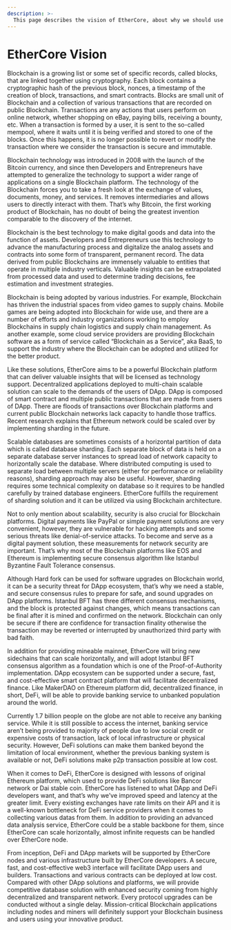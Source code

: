 ```yaml
---
description: >-
  This page describes the vision of EtherCore, about why we should use EtherCore platform, etc.
---
```


# EtherCore Vision

Blockchain is a growing list or some set of specific records, called blocks, that are linked together using cryptography. Each block contains a cryptographic hash of the previous block, nonces, a timestamp of the creation of block, transactions, and smart contracts. Blocks are small unit of Blockchain and a collection of various transactions that are recorded on public Blockchain. Transactions are any actions that users perform on online network, whether shopping on eBay, paying bills, receiving a bounty, etc. When a transaction is formed by a user, it is sent to the so-called mempool, where it waits until it is being verified and stored to one of the blocks. Once this happens, it is no longer possible to revert or modify the transaction where we consider the transaction is secure and immutable.

Blockchain technology was introduced in 2008 with the launch of the Bitcoin currency, and since then Developers and Entrepreneurs have attempted to generalize the technology to support a wider range of applications on a single Blockchain platform. The technology of the Blockchain forces you to take a fresh look at the exchange of values, documents, money, and services. It removes intermediaries and allows users to directly interact with them. That’s why Bitcoin, the first working product of Blockchain, has no doubt of being the greatest invention comparable to the discovery of the internet.

Blockchain is the best technology to make digital goods and data into the function of assets. Developers and Entrepreneurs use this technology to advance the manufacturing process and digitalize the analog assets and contracts into some form of transparent, permanent record. The data derived from public Blockchains are immensely valuable to entities that operate in multiple industry verticals. Valuable insights can be extrapolated from processed data and used to determine trading decisions, fee estimation and investment strategies.

Blockchain is being adopted by various industries. For example, Blockchain has thriven the industrial spaces from video games to supply chains. Mobile games are being adopted into Blockchain for wide use, and there are a number of efforts and industry organizations working to employ Blockchains in supply chain logistics and supply chain management. As another example, some cloud service providers are providing Blockchain software as a form of service called “Blockchain as a Service”, aka BaaS, to support the industry where the Blockchain can be adopted and utilized for the better product.

Like these solutions, EtherCore aims to be a powerful Blockchain platform that can deliver valuable insights that will be licensed as technology support. Decentralized applications deployed to multi-chain scalable solution can scale to the demands of the users of DApp. DApp is composed of smart contract and multiple public transactions that are made from users of DApp. There are floods of transactions over Blockchain platforms and current public Blockchain networks lack capacity to handle those traffics. Recent research explains that Ethereum network could be scaled over by implementing sharding in the future.

Scalable databases are sometimes consists of a horizontal partition of data which is called database sharding. Each separate block of data is held on a separate database server instances to spread load of network capacity to horizontally scale the database. Where distributed computing is used to separate load between multiple servers (either for performance or reliability reasons), sharding approach may also be useful. However, sharding requires some technical complexity on database so it requires to be handled carefully by trained database engineers. EtherCore fulfills the requirement of sharding solution and it can be utilized via using Blockchain architecture.

Not to only mention about scalability, security is also crucial for Blockchain platforms. Digital payments like PayPal or simple payment solutions are very convenient, however, they are vulnerable for hacking attempts and some serious threats like denial-of-service attacks. To become and serve as a digital payment solution, these measurements for network security are important. That’s why most of the Blockchain platforms like EOS and Ethereum is implementing secure consensus algorithm like Istanbul Byzantine Fault Tolerance consensus.

Although Hard fork can be used for software upgrades on Blockchain world, it can be a security threat for DApp ecosystem, that’s why we need a stable, and secure consensus rules to prepare for safe, and sound upgrades on DApp platforms. Istanbul BFT has three different consensus mechanisms, and the block is protected against changes, which means transactions can be final after it is mined and confirmed on the network. Blockchain can only be secure if there are confidence for transaction finality otherwise the transaction may be reverted or interrupted by unauthorized third party with bad faith.

In addition for providing mineable mainnet, EtherCore will bring new sidechains that can scale horizontally, and will adopt Istanbul BFT consensus algorithm as a foundation which is one of the Proof-of-Authority implementation. DApp ecosystem can be supported under a secure, fast, and cost-effective smart contract platform that will facilitate decentralized finance. Like MakerDAO on Ethereum platform did, decentralized finance, in short, DeFi, will be able to provide banking service to unbanked population around the world.

Currently 1.7 billion people on the globe are not able to receive any banking service. While it is still possible to access the internet, banking service aren’t being provided to majority of people due to low social credit or expensive costs of transaction, lack of local infrastructure or physical security. However, DeFi solutions can make them banked beyond the limitation of local environment, whether the previous banking system is available or not, DeFi solutions make p2p transaction possible at low cost.

When it comes to DeFi, EtherCore is designed with lessons of original Ethereum platform, which used to provide DeFi solutions like Bancor network or Dai stable coin. EtherCore has listened to what DApp and DeFi developers want, and that’s why we’ve improved speed and latency at the greater limit. Every existing exchanges have rate limits on their API and it is a well-known bottleneck for DeFi service providers when it comes to collecting various datas from them. In addition to providing an advanced data analysis service, EtherCore could be a stable backbone for them, since EtherCore can scale horizontally, almost infinite requests can be handled over EtherCore node.


From inception, DeFi and DApp markets will be supported by EtherCore nodes and various infrastructure built by EtherCore developers. A secure, fast, and cost-effective web3 interface will facilitate DApp users and builders. Transactions and various contracts can be deployed at low cost. Compared with other DApp solutions and platforms, we will provide competitive database solution with enhanced security coming from highly decentralized and transparent network. Every protocol upgrades can be conducted without a single delay. Mission-critical Blockchain applications including nodes and miners will definitely support your Blockchain business and users using your innovative product.
